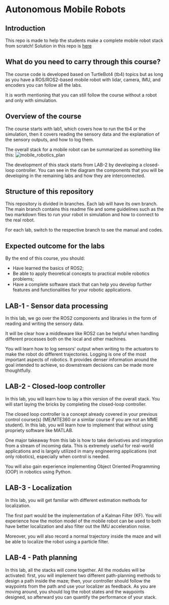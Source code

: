 # Autonomous Mobile Robots


## Introduction

This repo is made to help the students make a complete mobile robot stack from scratch! Solution in this repo is [here](https://github.com/aalghooneh/Autonomous_Mobile_Robotics_Solution)

## What do you need to carry through this course?
The course code is developed based on TurtleBot4 (tb4) topics but as long as you have a ROS/ROS2-based mobile robot with lidar, camera, IMU, and encoders you can follow all the labs. 
 
It is worth mentioning that you can still follow the course without a robot and only with simulation. 

## Overview of the course
The course starts with lab1, which covers how to run the tb4 or the simulation, then it covers reading the sensory data and the explanation of the sensory outputs, and how to log them. 

The overall stack for a mobile robot can be summarized as something like this:
![mobile_robotics_plan](https://github.com/aalghooneh/Autonomous_Mobile_Robots/blob/main/Overview.jpeg)

The development of this stack starts from LAB-2 by developing a closed-loop controller. You can see in the diagram the components that you will be developing in the remaining labs and how they are interconnected.

## Structure of this repository
This repository is divided in branches. Each lab will have its own branch. The main branch contains this readme file and some guidelines such as the two markdown files to run your robot in simulation and how to connect to the real robot.

For each lab, switch to the respective branch to see the manual and codes.

## Expected outcome for the labs

By the end of this course, you should:
- Have learned the basics of ROS2;
- Be able to apply theoretical concepts to practical mobile robotics problems;
- Have a complete software stack that can help you develop further features and functionalities for your robotic applications.

## LAB-1 - Sensor data processing

In this lab, we go over the ROS2 components and libraries in the form of reading and writing the sensory data.

It will be clear how a middleware like ROS2 can be helpful when handling different processes both on the local and other machines. 

You will learn how to log sensors' output when writing to the actuators to make the robot do different trajectories. Logging is one of the most important aspects of robotics. It provides denser information around the goal intended to achieve, so downstream decisions can be made more thoughtfully. 

## LAB-2 - Closed-loop controller

In this lab, you will learn how to lay a thin version of the overall stack. You will start laying the bricks by completing the closed-loop controller. 

The closed loop controller is a concept already covered in your previous control course(s) (ME/MTE360 or a similar course if you are not an MME student). In this lab, you will learn how to implement that without using propriety software like MATLAB. 

One major takeaway from this lab is how to take derivatives and integration from a stream of incoming data. This is extremely useful for real-world applications and is largely utilized in many engineering applications (not only robotics), especially when control is needed.

You will also gain experience implementing Object Oriented Programming (OOP) in robotics using Python. 

## LAB-3 - Localization

In this lab, you will get familiar with different estimation methods for localization. 

The first part would be the implementation of a Kalman Filter (KF). 
You will experience how the motion model of the mobile robot can be used to both have better localization and also filter out the IMU acceleration noise. 

Moreover, you will also record a normal trajectory inside the maze and will be able to localize the robot using a particle filter.

## LAB-4 - Path planning

In this lab, all the stacks will come together. 
All the modules will be activated: first, you will implement two different path-planning methods to design a path inside the maze; then, your controller should follow the waypoints from the path and use your localizer as feedback. As you are moving around, you should log the robot states and the waypoints designed, so afterward you can quantify the performance of your stack. 
